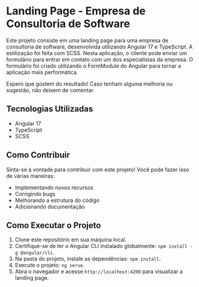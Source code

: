 # Landing Page - Empresa de Consultoria de Software

Este projeto consiste em uma landing page para uma empresa de consultoria de software, desenvolvida utilizando Angular 17 e TypeScript. A estilização foi feita com SCSS. Nesta aplicação, o cliente pode enviar um formulário para entrar em contato com um dos especialistas da empresa. O formulário foi criado utilizando o FormModule do Angular para tornar a aplicação mais performática.

Espero que gostem do resultado! Caso tenham alguma melhoria ou sugestão, não deixem de comentar.

## Tecnologias Utilizadas

- Angular 17
- TypeScript
- SCSS

## Como Contribuir

Sinta-se à vontade para contribuir com este projeto! Você pode fazer isso de várias maneiras:

- Implementando novos recursos
- Corrigindo bugs
- Melhorando a estrutura do código
- Adicionando documentação

## Como Executar o Projeto

1. Clone este repositório em sua máquina local.
2. Certifique-se de ter o Angular CLI instalado globalmente: `npm install -g @angular/cli`.
3. Na pasta do projeto, instale as dependências: `npm install`.
4. Execute o projeto: `ng serve`.
5. Abra o navegador e acesse `http://localhost:4200` para visualizar a landing page.



